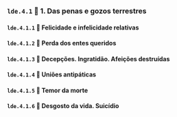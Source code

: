### `lde.4.1` 📑 1. Das penas e gozos terrestres

#### `lde.4.1.1` 📃 Felicidade e infelicidade relativas

#### `lde.4.1.2` 📃 Perda dos entes queridos

#### `lde.4.1.3` 📃 Decepções. Ingratidão. Afeições destruídas

#### `lde.4.1.4` 📃 Uniões antipáticas

#### `lde.4.1.5` 📃 Temor da morte

#### `lde.4.1.6` 📃 Desgosto da vida. Suicídio